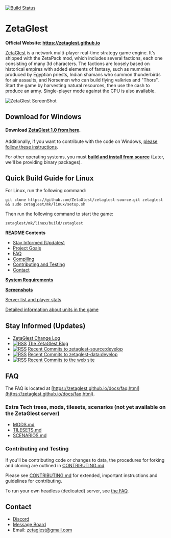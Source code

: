 [![Build Status](https://travis-ci.org/ZetaGlest/zetaglest-source.svg?branch=develop)](https://travis-ci.org/ZetaGlest/zetaglest-source)

# ZetaGlest

**Official Website: https://zetaglest.github.io**

[ZetaGlest](https://zetaglest.github.io) is a network multi-player real-time strategy game engine.
It's shipped with the ZetaPack mod, which includes several factions,
each one consisting of many 3d characters. The factions are loosely
based on historical empires with added elements of fantasy, such as
mummies produced by Egyptian priests, Indian shamans who summon
thunderbirds for air assaults, and Norsemen who can build flying
valkries and "Thors". Start the game by harvesting natural resources,
then use the cash to produce an army. Single-player mode against the
CPU is also available.

![ZetaGlest ScreenShot](https://zetaglest.github.io/docs/assets/screenshots/screen147.jpg)

## Download for Windows

#### Download [ZetaGlest 1.0 from here](https://github.com/ZetaGlest/windows-installer/archive/1.0.zip).

Additionally, if you want
to contribute with the code on Windows, [please follow these
instructions](https://github.com/ZetaGlest/zetaglest-source/blob/develop/mk/windows/README.md).

For other operating systems, you must [**build and install from
source**](https://github.com/ZetaGlest/zetaglest-source/blob/develop/BUILD.md)
(Later, we'll be providing binary packages).

## Quick Build Guide for Linux

For Linux, run the following command:

    git clone https://github.com/ZetaGlest/zetaglest-source.git zetaglest && sudo zetaglest/mk/linux/setup.sh

Then run the following command to start the game:

    zetaglest/mk/linux/build/zetaglest

**README Contents**

* [Stay Informed (Updates)](https://github.com/ZetaGlest/zetaglest-source#stay-informed-updates)
* [Project Goals](https://github.com/ZetaGlest/zetaglest-source#why-this-fork-project-goals)
* [FAQ](https://github.com/ZetaGlest/zetaglest-source#faq)
* [Compiling](https://github.com/ZetaGlest/zetaglest-source/blob/develop/BUILD.md)
* [Contributing and Testing](https://github.com/ZetaGlest/zetaglest-source#contributing-and-testing)
* [Contact](https://github.com/ZetaGlest/zetaglest-source#contact)

**[System Requirements](https://zetaglest.github.io/docs/system_requirements.html)**

**[Screenshots](https://github.com/ZetaGlest/screenshots)**

[Server list and player stats](http://master.megaglest.org)

[Detailed information about units in the game](https://zetaglest.github.io/docs)

## Stay Informed (Updates)

* [ZetaGlest Change Log](https://github.com/ZetaGlest/zetaglest-source/blob/develop/ChangeLog.md)<br >
* [![RSS](rss_23x23.jpeg)](https://zetaglest.github.io/feed.xml)
[The ZetaGlest Blog](https://zetaglest.github.io/blog/)<br >
* [![RSS](rss_23x23.jpeg)](https://github.com/ZetaGlest/zetaglest-source/commits/develop.atom)
[Recent Commits to zetaglest-source:develop](https://github.com/ZetaGlest/zetaglest-source/commits/develop.atom)<br >
* [![RSS](rss_23x23.jpeg)](https://github.com/ZetaGlest/zetaglest-data/commits/develop.atom)
[Recent Commits to zetaglest-data:develop](https://github.com/ZetaGlest/zetaglest-data/commits/develop.atom)<br >
* [![RSS](rss_23x23.jpeg)](https://github.com/ZetaGlest/zetaglest.github.io/commits/master.atom)
[Recent Commits to the web site](https://github.com/ZetaGlest/zetaglest.github.io/commits/master.atom)

## FAQ

The FAQ is located at
[https://zetaglest.github.io/docs/faq.html](https://zetaglest.github.io/docs/faq.html).

### Extra Tech trees, mods, tilesets, scenarios (not yet available on the ZetaGlest server)

* [MODS.md](https://github.com/ZetaGlest/zetaglest-data/blob/develop/MODS.md)
* [TILESETS.md](https://github.com/ZetaGlest/zetaglest-data/blob/develop/TILESETS.md)
* [SCENARIOS.md](https://github.com/ZetaGlest/zetaglest-data/blob/develop/SCENARIOS.md)

### Contributing and Testing

If you'll be contributing code or changes to data, the procedures for
forking and cloning are outlined in [CONTRIBUTING.md](https://github.com/ZetaGlest/zetaglest-source/blob/develop/CONTRIBUTING.md)

Please see [CONTRIBUTING.md](https://github.com/ZetaGlest/zetaglest-source/blob/develop/CONTRIBUTING.md)
for extended, important instructions and guidelines for contributing.

To run your own headless (dedicated) server, see [the FAQ](https://zetaglest.github.io/docs/faq.html#headlessserver).

## Contact

* [Discord](https://discord.gg/WaAaXS7)
* [Message Board](https://groups.google.com/forum/#!forum/zetaglest)
* Email: zetaglest@gmail.com
